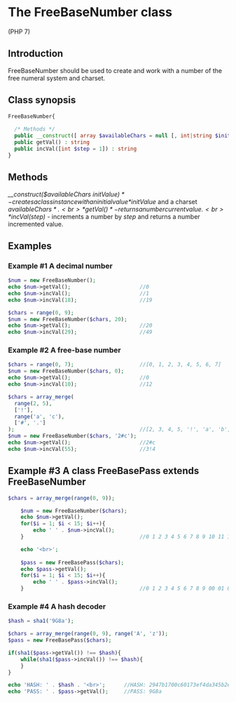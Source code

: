# The FreeBaseNumber class
(PHP 7)

## Introduction
FreeBaseNumber should be used to create and work with a number of the free numeral system and charset.

## Class synopsis
```php
FreeBaseNumber{
  
  /* Methods */
  public __construct([ array $availableChars = null [, int|string $initValue = null]]) : Object
  public getVal() : string
  public incVal([int $step = 1]) : string
}
```

## Methods
*__construct($availableChars $initValue)* - creates a class instance with an initial value *$initValue* and a charset *$availableChars*.<br>
*getVal()* - returns a number current value.<br>
*incVal($step)* - increments a number by *step* and returns a number incremented value.

## Examples
### Example #1 A decimal number
```php
$num = new FreeBaseNumber();
echo $num->getVal();                      //0
echo $num->incVal();                      //1
echo $num->incVal(18);                    //19

$chars = range(0, 9);
$num = new FreeBaseNumber($chars, 20);
echo $num->getVal();                      //20
echo $num->incVal(29);                    //49
```

### Example #2 A free-base number
```php
$chars = range(0, 7);                     //[0, 1, 2, 3, 4, 5, 6, 7]
$num = new FreeBaseNumber($chars, 0);
echo $num->getVal();                      //0
echo $num->incVal(10);                    //12

$chars = array_merge(
  range(2, 5),
  ['!'],
  range('a', 'c'),
  ['#', '.']
);                                        //[2, 3, 4, 5, '!', 'a', 'b', 'c', '#', '.']
$num = new FreeBaseNumber($chars, '2#c');
echo $num->getVal();                      //2#c
echo $num->incVal(55);                    //3!4
```
## Example #3 A class FreeBasePass extends FreeBaseNumber
```php
$chars = array_merge(range(0, 9));

    $num = new FreeBaseNumber($chars);
    echo $num->getVal();
    for($i = 1; $i < 15; $i++){
        echo ' ' . $num->incVal();
    }                                     //0 1 2 3 4 5 6 7 8 9 10 11 12 13 14

    echo '<br>';
    
    $pass = new FreeBasePass($chars);
    echo $pass->getVal();
    for($i = 1; $i < 15; $i++){
        echo ' ' . $pass->incVal();
    }                                     //0 1 2 3 4 5 6 7 8 9 00 01 02 03 04
```

### Example #4 A hash decoder
```php
$hash = sha1('9G8a');

$chars = array_merge(range(0, 9), range('A', 'z'));
$pass = new FreeBasePass($chars);

if(sha1($pass->getVal()) !== $hash){
    while(sha1($pass->incVal()) !== $hash){
    }
}

echo 'HASH: ' . $hash . '<br>';      //HASH: 2947b1700c60173ef4da345b2e46641c91168984
echo 'PASS: ' . $pass->getVal();     //PASS: 9G8a
```
